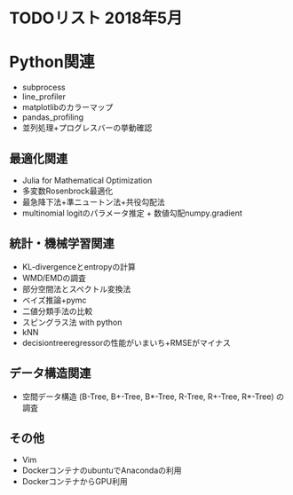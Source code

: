 # TODOリスト 2018年5月

# Python関連

- subprocess
- line_profiler
- matplotlibのカラーマップ
- pandas_profiling
- 並列処理+プログレスバーの挙動確認

## 最適化関連
- Julia for Mathematical Optimization
- 多変数Rosenbrock最適化
- 最急降下法+準ニュートン法+共役勾配法
- multinomial logitのパラメータ推定 + 数値勾配numpy.gradient

## 統計・機械学習関連
- KL-divergenceとentropyの計算
- WMD/EMDの調査
- 部分空間法とスペクトル変換法
- ベイズ推論+pymc
- 二値分類手法の比較
- スピングラス法 with python
- kNN
- decisiontreeregressorの性能がいまいち+RMSEがマイナス

## データ構造関連
- 空間データ構造 (B-Tree, B+-Tree, B*-Tree, R-Tree, R+-Tree, R*-Tree) の調査

## その他
- Vim
- DockerコンテナのubuntuでAnacondaの利用
- DockerコンテナからGPU利用
